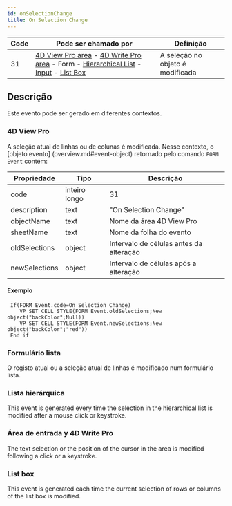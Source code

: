 ```yaml
---
id: onSelectionChange
title: On Selection Change
---
```


| Code | Pode ser chamado por                                                                                                                                                                                                                                                  | Definição                        |
| ---- | --------------------------------------------------------------------------------------------------------------------------------------------------------------------------------------------------------------------------------------------------------------------- | -------------------------------- |
| 31   | [4D View Pro area](FormObjects/viewProArea_overview.md) - [4D Write Pro area](FormObjects/writeProArea_overview.md) - Form - [Hierarchical List](FormObjects/list_overview.md) - [Input](FormObjects/input_overview.md) - [List Box](FormObjects/listbox_overview.md) | A seleção no objeto é modificada |

## Descrição

Este evento pode ser gerado em diferentes contextos.

### 4D View Pro

A seleção atual de linhas ou de colunas é modificada. Nesse contexto, o [objeto evento] (overview.md#event-object) retornado pelo comando `FORM Event` contém:

| Propriedade   | Tipo          | Descrição                               |
| ------------- | ------------- | --------------------------------------- |
| code          | inteiro longo | 31                                      |
| description   | text          | "On Selection Change"                   |
| objectName    | text          | Nome da área 4D View Pro                |
| sheetName     | text          | Nome da folha do evento                 |
| oldSelections | object        | Intervalo de células antes da alteração |
| newSelections | object        | Intervalo de células após a alteração   |

#### Exemplo

```4d
 If(FORM Event.code=On Selection Change)
    VP SET CELL STYLE(FORM Event.oldSelections;New object("backColor";Null))
    VP SET CELL STYLE(FORM Event.newSelections;New object("backColor";"red"))
 End if
```

### Formulário lista

O registo atual ou a seleção atual de linhas é modificado num formulário lista.

### Lista hierárquica

This event is generated every time the selection in the hierarchical list is modified after a mouse click or keystroke.

### Área de entrada y 4D Write Pro

The text selection or the position of the cursor in the area is modified following a click or a keystroke.

### List box

This event is generated each time the current selection of rows or columns of the list box is modified.

